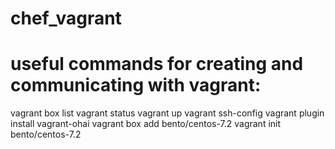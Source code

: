 # chef_vagrant
# useful commands for creating and communicating with vagrant:

vagrant box list
vagrant status
vagrant up
vagrant ssh-config
vagrant plugin install vagrant-ohai
vagrant box add bento/centos-7.2
vagrant init bento/centos-7.2
